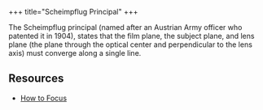 +++
title="Scheimpflug Principal"
+++

The Scheimpflug principal (named after an Austrian Army officer who patented it in 1904), states that the film plane, the subject plane, and lens plane (the plane through the optical center and perpendicular to the lens axis) must converge along a single line.

## Resources
- [How to Focus](https://www.largeformatphotography.info/how-to-focus.html#ref)
